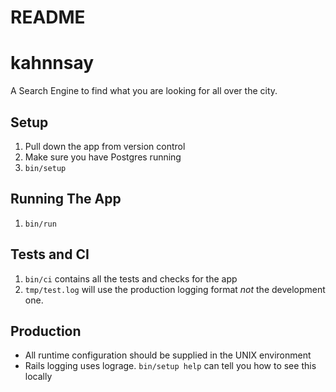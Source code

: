 
# README

# kahnnsay
A Search Engine to find what you are looking for all over the city. 

## Setup
1. Pull down the app from version control
2. Make sure you have Postgres running
3. `bin/setup`

## Running The App
1. `bin/run`

## Tests and CI
1. `bin/ci` contains all the tests and checks for the app
2. `tmp/test.log` will use the production logging format 
	*not* the development one.
	
## Production
* All runtime configuration should be supplied 
	in the UNIX environment
* Rails logging uses lograge. `bin/setup help`
	can tell you how to see this locally